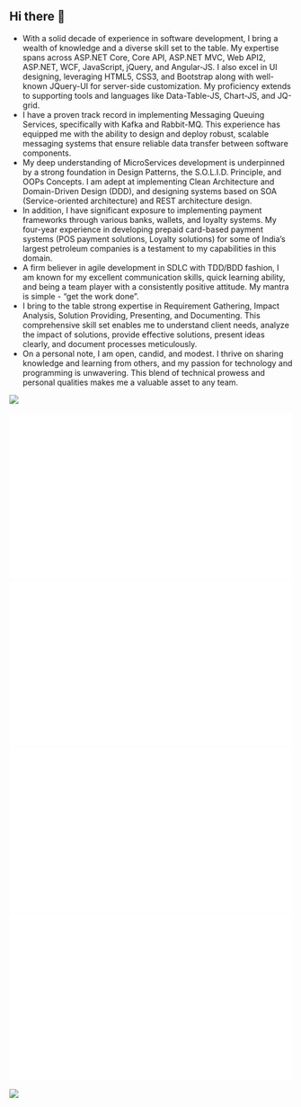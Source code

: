 ## Hi there 👋
<ul>
  <li>
    With a solid decade of experience in software development, I bring a wealth of knowledge and a diverse skill set to the table. My expertise spans across ASP.NET Core, Core API, ASP.NET MVC, Web API2, ASP.NET, WCF, JavaScript, jQuery, and Angular-JS. I also excel in UI designing, leveraging HTML5, CSS3, and Bootstrap along with well-known JQuery-UI for server-side customization. My proficiency extends to supporting tools and languages like Data-Table-JS, Chart-JS, and JQ-grid.
  </li>
  <li>
    I have a proven track record in implementing Messaging Queuing Services, specifically with Kafka and Rabbit-MQ. This experience has equipped me with the ability to design and deploy robust, scalable messaging systems that ensure reliable data transfer between software components.
  </li>
  <li>
    My deep understanding of MicroServices development is underpinned by a strong foundation in Design Patterns, the S.O.L.I.D. Principle, and OOPs Concepts. I am adept at implementing Clean Architecture and Domain-Driven Design (DDD), and designing systems based on SOA (Service-oriented architecture) and REST architecture design.
  </li>
  <li>
    In addition, I have significant exposure to implementing payment frameworks through various banks, wallets, and loyalty systems. My four-year experience in developing prepaid card-based payment systems (POS payment solutions, Loyalty solutions) for some of India’s largest petroleum companies is a testament to my capabilities in this domain.
  </li>
  <li>
    A firm believer in agile development in SDLC with TDD/BDD fashion, I am known for my excellent communication skills, quick learning ability, and being a team player with a consistently positive attitude. My mantra is simple - “get the work done”.
  </li>
  <li>
    I bring to the table strong expertise in Requirement Gathering, Impact Analysis, Solution Providing, Presenting, and Documenting. This comprehensive skill set enables me to understand client needs, analyze the impact of solutions, provide effective solutions, present ideas clearly, and document processes meticulously.
  </li>
  <li>
    On a personal note, I am open, candid, and modest. I thrive on sharing knowledge and learning from others, and my passion for technology and programming is unwavering. This blend of technical prowess and personal qualities makes me a valuable asset to any team.
  </li>
 
</ul>

<!--
**orbitrover/orbitrover** is a ✨ _special_ ✨ repository because its `README.md` (this file) appears on your GitHub profile.

Here are some ideas to get you started:

- 🔭 I’m currently working on ...
- 🌱 I’m currently learning ...
- 👯 I’m looking to collaborate on ...
- 🤔 I’m looking for help with ...
- 💬 Ask me about ...
- 📫 How to reach me: ...
- 😄 Pronouns: ...
- ⚡ Fun fact: ...
-->
![](https://komarev.com/ghpvc/?username=orbitrover)

![](https://raw.githubusercontent.com/orbitrover/github-profile-status/master/generated/overview.svg#gh-dark-mode-only)
![](https://raw.githubusercontent.com/orbitrover/github-profile-status/master/generated/languages.svg#gh-dark-mode-only)
![](https://raw.githubusercontent.com/orbitrover/github-profile-status/master/generated/overview.svg#gh-light-mode-only)
![](https://raw.githubusercontent.com/orbitrover/github-profile-status/master/generated/languages.svg#gh-light-mode-only)
<!--
# [GitHub Stats Visualization](https://github.com/orbitrover/github-profile-status)
https://github.community/t/support-theme-context-for-images-in-light-vs-dark-mode/147981/84
https://github.com/antonkomarev/github-profile-views-counter
<a href="https://github.com/orbitrover/github-profile-status">
<img src="https://raw.githubusercontent.com/orbitrover/github-profile-status/master/generated/overview.svg#gh-dark-mode-only" />
<img src="https://raw.githubusercontent.com/orbitrover/github-profile-status/master/generated/languages.svg#gh-dark-mode-only" />
<img src="https://raw.githubusercontent.com/orbitrover/github-profile-status/master/generated/overview.svg#gh-light-mode-only" />
<img src="https://raw.githubusercontent.com/orbitrover/github-profile-status/master/generated/languages.svg#gh-light-mode-only" />
</a>
-->
<!--
<a href="https://yhype.me/github/accounts/orbitrover/orbitrover">Check My Y Hype Profile</a>
-->
![](https://hit.yhype.me/github/profile?user_id=8413437)
